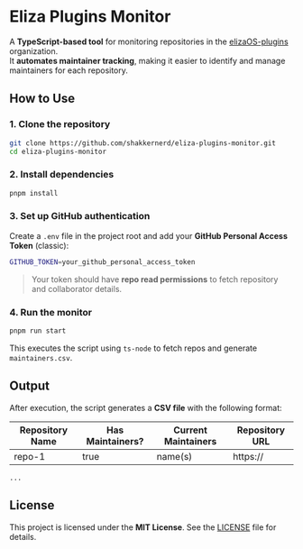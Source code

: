 # **Eliza Plugins Monitor**

A **TypeScript-based tool** for monitoring repositories in the [elizaOS-plugins](https://github.com/elizaOS-plugins) organization.  
It **automates maintainer tracking**, making it easier to identify and manage maintainers for each repository.

## **How to Use**

### **1. Clone the repository**

```sh
git clone https://github.com/shakkernerd/eliza-plugins-monitor.git
cd eliza-plugins-monitor
```

### **2. Install dependencies**

```sh
pnpm install
```

### **3. Set up GitHub authentication**

Create a `.env` file in the project root and add your **GitHub Personal Access Token** (classic):

```sh
GITHUB_TOKEN=your_github_personal_access_token
```

> Your token should have **repo read permissions** to fetch repository and collaborator details.

### **4. Run the monitor**

```sh
pnpm run start
```

This executes the script using `ts-node` to fetch repos and generate `maintainers.csv`.

## **Output**

After execution, the script generates a **CSV file** with the following format:

| Repository Name | Has Maintainers? | Current Maintainers | Repository URL |
| --------------- | ---------------- | ------------------- | -------------- |
| repo-1          | true             | name(s)             | https://       |

`...`

## **License**

This project is licensed under the **MIT License**. See the [LICENSE](LICENSE) file for details.

